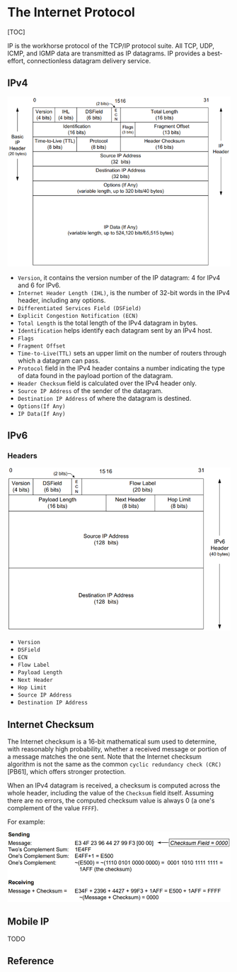# The Internet Protocol

[TOC]



IP is the workhorse protocol of the TCP/IP protocol suite. All TCP, UDP, ICMP, and IGMP data are transmitted as IP datagrams. IP provides a best-effort, connectionless datagram delivery service.

## IPv4

![ipv4_head_struct](res/ipv4_head_struct.png)

- `Version`, it contains the version number of the IP datagram: 4 for IPv4 and 6 for IPv6.
- `Internet Header Length (IHL)`, is the number of 32-bit words in the IPv4 header, including any options.
- `Differentiated Services Field (DSField)`
- `Explicit Congestion Notification (ECN)`
- `Total Length` is the total length of the IPv4 datagram in bytes.
- `Identification` helps identify each datagram sent by an IPv4 host.
- `Flags` 
- `Fragment Offset`
- `Time-to-Live(TTL)` sets an upper limit on the number of routers through which a datagram can pass.
- `Protocol` field in the IPv4 header contains a number indicating the type of data found in the payload portion of the datagram.
- `Header Checksum` field is calculated over the IPv4 header only.
- `Source IP Address` of the sender of the datagram.
- `Destination IP Address` of where the datagram is destined.
- `Options(If Any)` 
- `IP Data(If Any)`



## IPv6

### Headers

![ipv6_head_struct](res/ipv6_head_struct.png)

- `Version`
- `DSField`
- `ECN`
- `Flow Label`
- `Payload Length`
- `Next Header`
- `Hop Limit`
- `Source IP Address`
- `Destination IP Address`



## Internet Checksum

The Internet checksum is a 16-bit mathematical sum used to determine, with reasonably high probability, whether a received message or portion of a message matches the one sent. Note that the Internet checksum algorithm is not the same as the common `cyclic redundancy check (CRC)`[PB61], which offers stronger protection.

When an IPv4 datagram is received, a checksum is computed across the whole header, including the value of the `Checksum` field itself. Assuming there are no errors, the computed checksum value is always 0 (a one's complement  of the value `FFFF`).

For example:

![ip_verify](res/ip_verify.png)



## Mobile IP

TODO



## Reference

